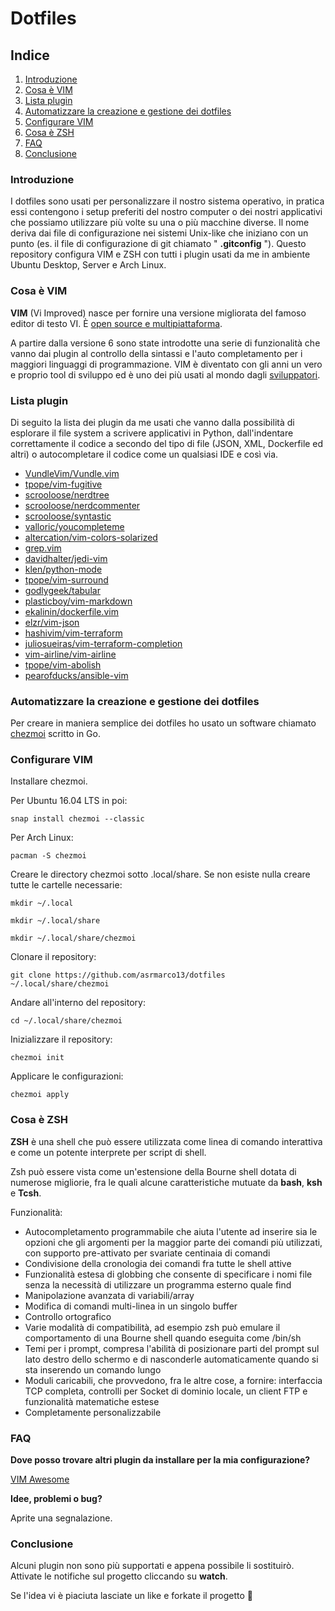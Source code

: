 # Dotfiles

## **Indice**
1. [Introduzione](#introduzione)
2. [Cosa è VIM](#cosa-è-vim)
3. [Lista plugin](#lista-plugin)
4. [Automatizzare la creazione e gestione dei dotfiles](#automatizzare-la-creazione-e-la-gestione-dei-dotfiles)
5. [Configurare VIM](#configurare-vim)
6. [Cosa è ZSH](cosa-è-zsh)
7. [FAQ](#faq)
8. [Conclusione](#conclusione)

### Introduzione

I dotfiles sono usati per personalizzare il nostro sistema operativo, in pratica essi contengono i setup preferiti del nostro computer o dei nostri applicativi che possiamo utilizzare più volte su una o più macchine diverse. Il nome deriva dai file di configurazione nei sistemi Unix-like che iniziano con un punto (es. il file di configurazione di git chiamato " **.gitconfig** "). Questo repository configura VIM e ZSH con tutti i plugin usati da me in ambiente Ubuntu Desktop, Server e Arch Linux.

### Cosa è VIM

**VIM** (Vi Improved) nasce per fornire una versione migliorata del famoso editor di testo VI. È [open source e multipiattaforma](https://www.vim.org/).

A partire dalla versione 6 sono state introdotte una serie di funzionalità che vanno dai plugin al controllo della sintassi e l'auto completamento per i maggiori linguaggi di programmazione. VIM è diventato con gli anni un vero e proprio tool di sviluppo ed è uno dei più usati al mondo dagli [sviluppatori](https://insights.stackoverflow.com/survey/2019#technology-_-most-popular-development-environments).

### Lista plugin

Di seguito la lista dei plugin da me usati che vanno dalla possibilità di esplorare il file system a scrivere applicativi in Python, dall'indentare correttamente il codice a secondo del tipo di file (JSON, XML, Dockerfile ed altri) o autocompletare il codice come un qualsiasi IDE e così via.

- [VundleVim/Vundle.vim](https://github.com/VundleVim/Vundle.vim)
- [tpope/vim-fugitive](https://github.com/tpope/vim-fugitive.git)
- [scrooloose/nerdtree](https://github.com/scrooloose/nerdtree.git)
- [scrooloose/nerdcommenter](https://github.com/scrooloose/nerdcommenter.git)
- [scrooloose/syntastic](https://github.com/vim-syntastic/syntastic.git)
- [valloric/youcompleteme](https://vimawesome.com/plugin/youcompleteme)
- [altercation/vim-colors-solarized]()
- [grep.vim](https://vimawesome.com/plugin/grep-vim)
- [davidhalter/jedi-vim](https://vimawesome.com/plugin/jedi-vim)
- [klen/python-mode](https://github.com/python-mode/python-mode)
- [tpope/vim-surround](https://github.com/tpope/vim-surround.git)
- [godlygeek/tabular](https://github.com/godlygeek/tabular.git)
- [plasticboy/vim-markdown](https://github.com/plasticboy/vim-markdown.git)
- [ekalinin/dockerfile.vim](https://github.com/ekalinin/Dockerfile.vim.git)
- [elzr/vim-json](https://github.com/elzr/vim-json.git)
- [hashivim/vim-terraform](https://github.com/hashivim/vim-terraform.git)
- [juliosueiras/vim-terraform-completion](https://github.com/juliosueiras/vim-terraform-completion.git)
- [vim-airline/vim-airline](https://github.com/vim-airline/vim-airline.git)
- [tpope/vim-abolish](https://github.com/tpope/vim-abolish.git)
- [pearofducks/ansible-vim](https://github.com/pearofducks/ansible-vim)

### Automatizzare la creazione e gestione dei dotfiles

Per creare in maniera semplice dei dotfiles ho usato un software chiamato [chezmoi](https://github.com/twpayne/chezmoi) scritto in Go.

### Configurare VIM

Installare chezmoi.

Per Ubuntu 16.04 LTS in poi:

`snap install chezmoi --classic`

Per Arch Linux:

`pacman -S chezmoi`

Creare le directory chezmoi sotto .local/share. Se non esiste nulla creare tutte le cartelle necessarie:

`mkdir ~/.local`

`mkdir ~/.local/share`

`mkdir ~/.local/share/chezmoi`

Clonare il repository:

`git clone https://github.com/asrmarco13/dotfiles ~/.local/share/chezmoi`

Andare all'interno del repository:

`cd ~/.local/share/chezmoi`

Inizializzare il repository:

`chezmoi init`

Applicare le configurazioni:

`chezmoi apply`

### Cosa è ZSH

**ZSH** è una shell che può essere utilizzata come linea di comando interattiva e come un potente interprete per script di shell.

Zsh può essere vista come un'estensione della Bourne shell dotata di numerose migliorie, fra le quali alcune caratteristiche mutuate da **bash**, **ksh** e **Tcsh**.

Funzionalità:
- Autocompletamento programmabile che aiuta l'utente ad inserire sia le opzioni che gli argomenti per la maggior parte dei comandi più utilizzati, con supporto pre-attivato per svariate centinaia di comandi
- Condivisione della cronologia dei comandi fra tutte le shell attive
- Funzionalità estesa di globbing che consente di specificare i nomi file senza la necessità di utilizzare un programma esterno quale find
- Manipolazione avanzata di variabili/array
- Modifica di comandi multi-linea in un singolo buffer
- Controllo ortografico
- Varie modalità di compatibilità, ad esempio zsh può emulare il comportamento di una Bourne shell quando eseguita come /bin/sh
- Temi per i prompt, compresa l'abilità di posizionare parti del prompt sul lato destro dello schermo e di nasconderle automaticamente quando si sta inserendo un comando lungo
- Moduli caricabili, che provvedono, fra le altre cose, a fornire: interfaccia TCP completa, controlli per Socket di dominio locale, un client FTP e funzionalità matematiche estese
- Completamente personalizzabile

### FAQ

**Dove posso trovare altri plugin da installare per la mia configurazione?**

[VIM Awesome](https://vimawesome.com/)

**Idee, problemi o bug?**

Aprite una segnalazione.

### Conclusione

Alcuni plugin non sono più supportati e appena possibile li sostituirò. Attivate le notifiche sul progetto cliccando su **watch**.

Se l'idea vi è piaciuta lasciate un like e forkate il progetto :beers:

